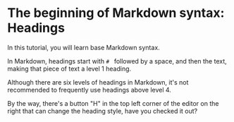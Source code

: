 # The beginning of Markdown syntax: Headings

In this tutorial, you will learn base Markdown syntax.

In Markdown, headings start with `# ` followed by a space, and then the text, making that piece of text a level 1 heading.

Although there are six levels of headings in Markdown, it's not recommended to frequently use headings above level 4.

By the way, there's a button "H" in the top left corner of the editor on the right that can change the heading style, have you checked it out?
